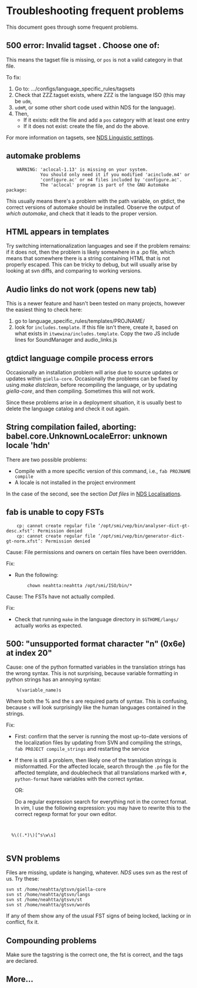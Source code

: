 ﻿# Troubleshooting frequent problems

This document goes through some frequent problems.

##  500 error: Invalid tagset <pos>. Choose one of: 


This means the tagset file is missing, or `pos` is not a valid category in that file.


To fix:


1. Go to: .../configs/language_specific_rules/tagsets
1. Check that ZZZ.tagset exists, where ZZZ is the language ISO (this may be `udm`,
1.  `udmM`, or some other short code used within NDS for the language).
1. Then, 
	- If it exists: edit the file and add a `pos` category with at least one entry
	- If it does not exist: create the file, and do the above.


For more information on tagsets, see [NDS Linguistic settings](NDSLinguisticSettings.html).


##  automake problems


```
    WARNING: 'aclocal-1.13' is missing on your system.
             You should only need it if you modified 'acinclude.m4' or
             'configure.ac' or m4 files included by 'configure.ac'.
             The 'aclocal' program is part of the GNU Automake package:
```


This usually means there's a problem with the path variable, on gtdict, the correct versions of automake should be installed. Observe the
output of *which automake*, and check that it leads to the proper version.

 


##  HTML appears in templates


Try switching internationalization languages and see if the problem remains: if
it does not, then the problem is likely somewhere in a .po file, which means
that somewhere there is a string containing HTML that is not properly escaped.
This can be tricky to debug, but will usually arise by looking at svn diffs,
and comparing to working versions.


##  Audio links do not work (opens new tab)


This is a newer feature and hasn't been tested on many projects, however the
easiest thing to check here:


1. go to language_specific_rules/templates/PROJNAME/
1. look for `includes.template`. If this file isn't there, create it, based on what exists in `itwewina/includes.template`. Copy the two JS include lines for SoundManager and audio_links.js




##  gtdict language compile process errors


Occasionally an installation problem will arise due to source updates or
updates within `giella-core`. Occasionally the problems can be fixed by using
*make distclean*, before recompiling the language, or by updating *giella-core*,
and then compiling.  Sometimes this will not work.


Since these problems arise in a deployment situation, it is usually best to
delete the language catalog and check it out again. 


##  String compilation failed, aborting:  babel.core.UnknownLocaleError: unknown locale 'hdn' 


There are two possible problems: 


 * Compile with a more specific version of this command, i.e., `fab PROJNAME compile`
 * A locale is not installed in the project environment


In the case of the second, see the section *Dat files* in [NDS Localisations](NDSLocalisations.html).


## fab is unable to copy FSTs


```
    cp: cannot create regular file ‘/opt/smi/vep/bin/analyser-dict-gt-desc.xfst’: Permission denied
    cp: cannot create regular file ‘/opt/smi/vep/bin/generator-dict-gt-norm.xfst’: Permission denied
```


Cause: File permissions and owners on certain files have been overridden.


Fix:
* Run the following:
```
    	chown neahtta:neahtta /opt/smi/ISO/bin/*
``` 


Cause: The FSTs have not actually compiled. 


Fix:
* Check that running `make` in the language directory in `$GTHOME/langs/` actually works as expected.




##  500: "unsupported format character "n" (0x6e) at index 20"


Cause: one of the python formatted variables in the translation strings has the
wrong syntax. This is not surprising, because variable formatting in python
strings has an annoying syntax:


```
    %(variable_name)s
```


Where both the % and the s are required parts of syntax. This is confusing,
because `s` will look surprisingly like the human languages contained in the
strings.


Fix:


* First: confirm that the server is running the most up-to-date versions of the
  localization files by updating from SVN and compiling the strings,
  `fab PROJECT compile_strings` and restarting the service


* If there is still a problem, then likely one of the translation strings is
  misformatted. For the affected locale, search through the `.po` file for 
  the affected template, and doublecheck that all translations marked with 
  `#, python-format` have variables with the correct syntax. 


    OR:


  Do a regular expression search for everything not in the correct format. In
  vim, I use the following expression: you may have to rewrite this to the
  correct regexp format for your own editor.


```


  %\((.*)\)[^s\w\s]


```


##  SVN problems


Files are missing, update is hanging, whatever. *NDS* uses svn as the rest of us. Try these:


```
svn st /home/neahtta/gtsvn/giella-core
svn st /home/neahtta/gtsvn/langs
svn st /home/neahtta/gtsvn/st
svn st /home/neahtta/gtsvn/words
```


If any of them show any of the usual FST signs of being locked, lacking or in conflict,
fix it.


## Compounding problems

Make sure the tagstring is the correct one, the fst is correct, and the tags are declared.


##  More...
